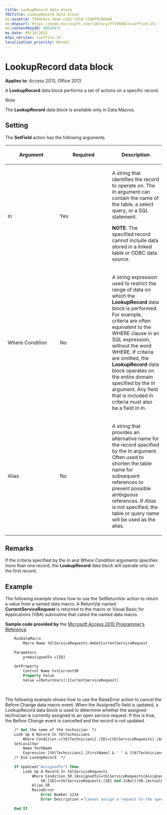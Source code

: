 ```yaml
---
title: LookupRecord data block
TOCTitle: LookupRecord data block
ms:assetid: 750dc8ca-3bab-c3d1-c91d-2196f9c0604d
ms:mtpsurl: https://msdn.microsoft.com/library/Ff195882(v=office.15)
ms:contentKeyID: 48545671
ms.date: 09/18/2015
mtps_version: v=office.15
localization_priority: Normal
---
```


# LookupRecord data block

**Applies to**: Access 2013, Office 2013

A **LookupRecord** data block performs a set of actions on a specific record.

> [!NOTE]
> The **LookupRecord** data block is available only in Data Macros.

## Setting

The **SetField** action has the following arguments.

<table>
<colgroup>
<col style="width: 33%" />
<col style="width: 33%" />
<col style="width: 33%" />
</colgroup>
<thead>
<tr class="header">
<th><p>Argument</p></th>
<th><p>Required</p></th>
<th><p>Description</p></th>
</tr>
</thead>
<tbody>
<tr class="odd">
<td><p>In</p></td>
<td><p>Yes</p></td>
<td><p>A string that identifies the record to operate on. The <em>In</em> argument can contain the name of the table, a select query, or a SQL statement.</p><p><strong>NOTE</strong>: The specified record cannot include data stored in a linked table or ODBC data source.</p></td>
</tr>
<tr class="even">
<td><p>Where Condition</p></td>
<td><p>No</p></td>
<td><p>A string expression used to restrict the range of data on which the <strong>LookupRecord</strong> data block is performed. For example, criteria are often equivalent to the WHERE clause in an SQL expression, without the word WHERE. If criteria are omitted, the <strong>LookupRecord</strong> data block operates on the entire domain specified by the <em>In</em> argument. Any field that is included in criteria must also be a field in <em>In</em>.</p></td>
</tr>
<tr class="odd">
<td><p>Alias</p></td>
<td><p>No</p></td>
<td><p>A string that provides an alternative name for the record specified by the <em>In</em> argument. Often used to shorten the table name for subsequent references to prevent possible ambiguous references. If <em>Alias</em> is not specified, the table or query name will be used as the alias.</p></td>
</tr>
</tbody>
</table>


## Remarks

If the criteria specified by the *In* and *Where Condition* arguments specifies more than one record, the **LookupRecord** data block will operate only on the first record.

## Example

The following example shows how to use the SetReturnVar action to return a value from a named data macro. A ReturnVar named **CurrentServiceRequest** is returned to the macro or Visual Basic for Applications (VBA) subroutine that called the named data macro.

**Sample code provided by** the [Microsoft Access 2010 Programmer’s Reference](https://www.amazon.com/Microsoft-Access-2010-Programmers-Reference/dp/8126528125).

```vb
    RunDataMacro
        Macro Name tblServiceRequests.dmGetCurrentServiceRequest
    
    Parameters
        prmAssignedTo =[ID]
    
    SetProperty
        Control Name txtCurrentSR
        Property Value
        Value =[ReturnVars]![CurrentServiceRequest]
```

<br/>

The following example shows how to use the RaiseError action to cancel the Before Change data macro event. When the AssignedTo field is updated, a LookupRecord data block is used to determine whether the assigned technician is currently assigned to an open service request. If this is true, the Before Change event is cancelled and the record is not updated.

```vb
    /* Get the name of the technician  */
    Look Up A Record In tblTechnicians
        Where Condition =[tblTechnicians].[ID]=[tblServiceRequests].[AssignedTo]
    SetLocalVar
        Name TechName
        Expression [tblTechnicians].[FirstName] & " " & [tblTechnicians].[LastName]
    /* End LookUpRecord  */
    
    If Updated("AssignedTo") Then
        Look Up A Record In tblServiceRequests
            Where Condition SR.[AssignedTo]=tblServiceRequests[AssignedTo] And 
                SR.[ID]<>tblServiceRequests.[ID] And IsNull(SR.[ActualCompletionDate])
            Alias SR
            RaiseError
                Error Number 1234
                Error Description ="Cannot assign a request to the specified technician: " & [TechName]
    
    End If
```
